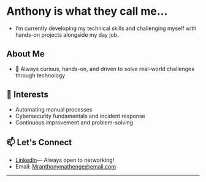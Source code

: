 # Anthony is what they call me...

- I’m currently developing my technical skills and challenging myself with hands-on projects alongside my day job.

## About Me
- 🎯 Always curious, hands-on, and driven to solve real-world challenges through technology

## 🧩 Interests
-  Automating manual processes
-  Cybersecurity fundamentals and incident response
-  Continuous improvement and problem-solving
  
## 📫 Let's Connect
- [LinkedIn](https://www.linkedin.com/in/anthony-mathenge-413289255/)— Always open to networking!
- Email: Mranthonymathenge@email.com

---
